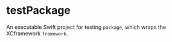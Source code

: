 # testPackage

An executable Swift project for testing `package`, which wraps the XCframework `framework`.